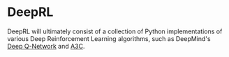 # DeepRL

DeepRL will ultimately consist of a collection of Python implementations of various Deep Reinforcement Learning algorithms, such as DeepMind's [Deep Q-Network](https://deepmind.com/research/dqn/) and [A3C](https://arxiv.org/pdf/1602.01783.pdf).

